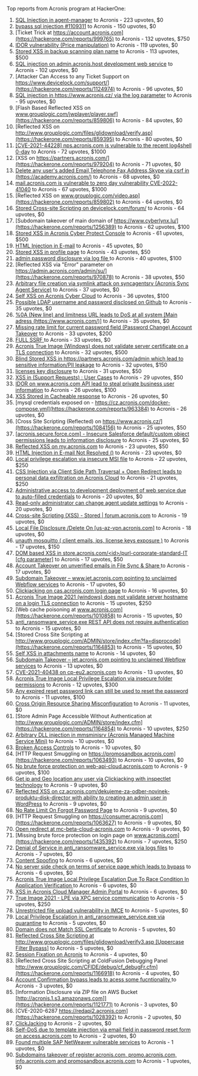 Top reports from Acronis program at HackerOne:

1. [SQL Injection in agent-manager](https://hackerone.com/reports/962889) to Acronis - 223 upvotes, $0
2. [bypass sql injection #1109311](https://hackerone.com/reports/1224660) to Acronis - 150 upvotes, $0
3. [Ticket Trick at https://account.acronis.com](https://hackerone.com/reports/999765) to Acronis - 132 upvotes, $750
4. [IDOR vulnerability (Price manipulation)](https://hackerone.com/reports/1403176) to Acronis - 119 upvotes, $0
5. [Stored XSS in backup scanning plan name](https://hackerone.com/reports/961046) to Acronis - 113 upvotes, $500
6. [SQL injection on admin.acronis.host development web service](https://hackerone.com/reports/923020) to Acronis - 102 upvotes, $0
7. [Attacker Can Access to any Ticket Support on https://www.devicelock.com/support/](https://hackerone.com/reports/1124974) to Acronis - 96 upvotes, $0
8. [SQL injection in  https://www.acronis.cz/ via the log parameter](https://hackerone.com/reports/1109311) to Acronis - 95 upvotes, $0
9. [Flash Based Reflected XSS on www.grouplogic.com/jwplayer/player.swf](https://hackerone.com/reports/859806) to Acronis - 84 upvotes, $0
10. [Reflected XSS on http://www.grouplogic.com/files/glidownload/verify.asp](https://hackerone.com/reports/859395) to Acronis - 80 upvotes, $0
11. [[CVE-2021-44228] nps.acronis.com is vulnerable to the recent log4shell 0-day](https://hackerone.com/reports/1425474) to Acronis - 72 upvotes, $1000
12. [XSS on https://partners.acronis.com/](https://hackerone.com/reports/979204) to Acronis - 71 upvotes, $0
13. [Delete any user's added Email,Telephone,Fax,Address,Skype via csrf in (https://academy.acronis.com/)](https://hackerone.com/reports/709537) to Acronis - 68 upvotes, $0
14. [ mail.acronis.com is vulnerable to zero day vulnerability CVE-2022-41040](https://hackerone.com/reports/1719719) to Acronis - 67 upvotes, $1000
15. [Reflected XSS on www.grouplogic.com/video.asp](https://hackerone.com/reports/859802) to Acronis - 64 upvotes, $0
16. [Stored Cross-site Scripting on devicelock.com/forum/](https://hackerone.com/reports/1122513) to Acronis - 64 upvotes, $0
17. [Subdomain takeover of main domain of https://www.cyberlynx.lu/](https://hackerone.com/reports/1256389) to Acronis - 62 upvotes, $100
18. [Stored XSS in Acronis Cyber Protect Console](https://hackerone.com/reports/1064095) to Acronis - 61 upvotes, $500
19. [HTML Injection in E-mail](https://hackerone.com/reports/1536899) to Acronis - 45 upvotes, $0
20. [Stored XSS in profile page](https://hackerone.com/reports/1084183) to Acronis - 43 upvotes, $50
21. [admin password disclosure via log file ](https://hackerone.com/reports/1121972) to Acronis - 40 upvotes, $100
22. [Reflected XSS via "Error" parameter on https://admin.acronis.com/admin/su/](https://hackerone.com/reports/970878) to Acronis - 38 upvotes, $50
23. [Arbitrary file creation via symlink attack on syncagentsrv (Acronis Sync Agent Service)](https://hackerone.com/reports/945122) to Acronis - 37 upvotes, $0
24. [Self XSS on Acronis Cyber Cloud](https://hackerone.com/reports/957229) to Acronis - 36 upvotes, $100
25. [Possible LDAP username and password disclosed on Github](https://hackerone.com/reports/1004412) to Acronis - 35 upvotes, $0
26. [%0A (New line) and limitness URL leads to DoS at all system [Main adress (https://www.acronis.com/)]](https://hackerone.com/reports/1382448) to Acronis - 35 upvotes, $0
27. [Missing rate limit for current password field (Password Change) Account Takeover](https://hackerone.com/reports/827484) to Acronis - 33 upvotes, $200
28. [FULL SSRF ](https://hackerone.com/reports/1241149) to Acronis - 33 upvotes, $0
29. [Acronis True Image  (Windows) does not validate server certificate on a TLS connection](https://hackerone.com/reports/1056144) to Acronis - 32 upvotes, $500
30. [Blind Stored XSS in https://partners.acronis.com/admin which lead to sensitive information/PII leakage](https://hackerone.com/reports/1028820) to Acronis - 32 upvotes, $150
31. [licenses key disclosure](https://hackerone.com/reports/1079630) to Acronis - 31 upvotes, $50
32. [XSS in (Support Requests) : User Cases](https://hackerone.com/reports/961226) to Acronis - 29 upvotes, $50
33. [IDOR on www.acronis.com API lead to steal private business user information](https://hackerone.com/reports/1182465) to Acronis - 26 upvotes, $100
34. [XSS Stored in Cacheable  response](https://hackerone.com/reports/1011093) to Acronis - 26 upvotes, $0
35. [mysql credentials exposed on - https://cz.acronis.com/docker-compose.yml](https://hackerone.com/reports/963384) to Acronis - 26 upvotes, $0
36. [Cross Site Scripting (Reflected) on https://www.acronis.cz/](https://hackerone.com/reports/1084156) to Acronis - 25 upvotes, $50
37. [[acronis.secure.force.com] - Insecure Salesforce default/custom object permissions leads to information disclosure](https://hackerone.com/reports/1023572) to Acronis - 25 upvotes, $0
38. [Reflected XSS on my.acronis.com](https://hackerone.com/reports/1168962) to Acronis - 23 upvotes, $50
39. [HTML Injection in E-mail Not Resolved ()](https://hackerone.com/reports/1600720) to Acronis - 23 upvotes, $0
40. [Local privilege escalation via insecure MSI file](https://hackerone.com/reports/1071832) to Acronis - 22 upvotes, $250
41. [CSS Injection via Client Side Path Traversal + Open Redirect leads to personal data exfiltration on Acronis Cloud](https://hackerone.com/reports/1245165) to Acronis - 21 upvotes, $250
42. [Administrative access to development deployment of web service due to auto-filled credentials](https://hackerone.com/reports/923022) to Acronis - 20 upvotes, $0
43. [Read-only administrator can change agent update settings](https://hackerone.com/reports/1538004) to Acronis - 20 upvotes, $0
44. [Cross-site Scripting (XSS) - Stored | forum.acronis.com](https://hackerone.com/reports/1161241) to Acronis - 19 upvotes, $0
45. [Local File Disclosure /Delete On [us-az-vpn.acronis.com]](https://hackerone.com/reports/924407) to Acronis - 18 upvotes, $0
46. [unauth mosquitto ( client emails, ips, license keys exposure )](https://hackerone.com/reports/1578574) to Acronis - 17 upvotes, $150
47. [DOM based XSS in store.acronis.com/\<id\>/purl-corporate-standard-IT [cfg parameter]](https://hackerone.com/reports/968690) to Acronis - 17 upvotes, $50
48. [ Account Takeover on unverified emails in File Sync & Share ](https://hackerone.com/reports/906790) to Acronis - 17 upvotes, $0
49. [Subdomain Takeover – www.jet.acronis.com pointing to unclaimed Webflow services](https://hackerone.com/reports/953719) to Acronis - 17 upvotes, $0
50. [Clickjacking on cas.acronis.com login page](https://hackerone.com/reports/971234) to Acronis - 16 upvotes, $0
51. [Acronis True Image 2021 (windows) does not validate server hostname on a login TLS connection](https://hackerone.com/reports/1070533) to Acronis - 15 upvotes, $250
52. [Web cache poisoning at www.acronis.com](https://hackerone.com/reports/1010858) to Acronis - 15 upvotes, $0
53. [anti_ransomware_service.exe REST API does not require authentication](https://hackerone.com/reports/858608) to Acronis - 15 upvotes, $0
54. [Stored Cross Site Scripting at http://www.grouplogic.com/ADMIN/store/index.cfm?fa=disprocode](https://hackerone.com/reports/1164853) to Acronis - 15 upvotes, $0
55. [Self XSS in attachments name](https://hackerone.com/reports/1536901) to Acronis - 14 upvotes, $0
56. [Subdomain Takeover – jet.acronis.com pointing to unclaimed Webflow services](https://hackerone.com/reports/952166) to Acronis - 13 upvotes, $0
57. [CVE-2021-40438 on cp-eu2.acronis.com](https://hackerone.com/reports/1370731) to Acronis - 13 upvotes, $0
58. [Acronis True Image Local Privilege Escalation via insecure folder permissions](https://hackerone.com/reports/908162) to Acronis - 12 upvotes, $300
59. [Any expired reset password link can still be used to reset the password](https://hackerone.com/reports/1615790) to Acronis - 11 upvotes, $100
60. [Cross Origin Resource Sharing Misconfiguration](https://hackerone.com/reports/958459) to Acronis - 11 upvotes, $0
61. [Store Admin Page Accessible Without Authentication at http://www.grouplogic.com/ADMIN/store/index.cfm](https://hackerone.com/reports/1164854) to Acronis - 10 upvotes, $250
62. [Arbitrary DLL injection in mmsminisrv (Acronis Managed Machine Service Mini)](https://hackerone.com/reports/944735) to Acronis - 10 upvotes, $0
63. [Broken Access Controls](https://hackerone.com/reports/833735) to Acronis - 10 upvotes, $0
64. [HTTP Request Smuggling on https://promosandbox.acronis.com](https://hackerone.com/reports/1063493) to Acronis - 10 upvotes, $0
65. [No brute force protection on web-api-cloud.acronis.com](https://hackerone.com/reports/972045) to Acronis - 9 upvotes, $100
66. [Get ip and Geo location any user via Clickjacking with inspectlet technology](https://hackerone.com/reports/998555) to Acronis - 9 upvotes, $0
67. [Reflected XSS on cz.acronis.com/dekujeme-za-odber-novinek-produktu-disk-director with ability to creating an admin user in WordPress](https://hackerone.com/reports/935503) to Acronis - 9 upvotes, $0
68. [No Rate Limit On Forgot Password Page](https://hackerone.com/reports/1245529) to Acronis - 9 upvotes, $0
69. [HTTP Request Smuggling on https://consumer.acronis.com](https://hackerone.com/reports/1063627) to Acronis - 9 upvotes, $0
70. [Open redirect at mc-beta-cloud-acronis.com](https://hackerone.com/reports/846389) to Acronis - 9 upvotes, $0
71. [Missing brute force protection on login page on www.acronis.com](https://hackerone.com/reports/1435392) to Acronis - 7 upvotes, $250
72. [Denial of Service in anti_ransomware_service.exe via logs files](https://hackerone.com/reports/858603) to Acronis - 7 upvotes, $0
73. [Content Spoofing](https://hackerone.com/reports/841630) to Acronis - 6 upvotes, $0
74. [No server side check on terms of service page which leads to bypass](https://hackerone.com/reports/1338256) to Acronis - 6 upvotes, $0
75. [Acronis True Image Local Privilege Escalation Due To Race Condition In Application Verification ](https://hackerone.com/reports/1251464) to Acronis - 6 upvotes, $0
76. [XSS in Acronis Cloud Manager Admin Portal](https://hackerone.com/reports/1388788) to Acronis - 6 upvotes, $0
77. [True Image 2021 - LPE via XPC service communication](https://hackerone.com/reports/966494) to Acronis - 5 upvotes, $250
78. [Unrestricted file upload vulnerability in IMCE](https://hackerone.com/reports/1121317) to Acronis - 5 upvotes, $0
79. [Local Privilege Escalation in anti_ransomware_service.exe via quarantine](https://hackerone.com/reports/858598) to Acronis - 5 upvotes, $0
80. [Domain does not Match SSL Certificate](https://hackerone.com/reports/1341142) to Acronis - 5 upvotes, $0
81. [Reflected Cross Site Scripting at http://www.grouplogic.com/files/glidownload/verify3.asp [Uppercase Filter Bypass]](https://hackerone.com/reports/1167034) to Acronis - 5 upvotes, $0
82. [Session Fixation on Acronis](https://hackerone.com/reports/1486341) to Acronis - 4 upvotes, $0
83. [Reflected Cross Site Scripting at  ColdFusion Debugging Panel  http://www.grouplogic.com/CFIDE/debug/cf_debugFr.cfm](https://hackerone.com/reports/1166918) to Acronis - 4 upvotes, $0
84. [Account Confirmation bypass leads to acess some fucntionality ](https://hackerone.com/reports/1121132) to Acronis - 3 upvotes, $0
85. [Information Disclosure via ZIP file on AWS Bucket [http://acronis.1.s3.amazonaws.com]](https://hackerone.com/reports/1121771) to Acronis - 3 upvotes, $0
86. [CVE-2020-6287  https://redapi2.acronis.com](https://hackerone.com/reports/1028392) to Acronis - 2 upvotes, $0
87. [ClickJacking](https://hackerone.com/reports/947690) to Acronis - 2 upvotes, $0
88. [Self-DoS due to template injection via email field in password reset form on access.acronis.com](https://hackerone.com/reports/1265344) to Acronis - 2 upvotes, $0
89. [Found multiple SAP NetWeaver vulnerable services](https://hackerone.com/reports/1103212) to Acronis - 1 upvotes, $0
90. [Subdomains takeover of  register.acronis.com, promo.acronis.com, info.acronis.com and promosandbox.acronis.com](https://hackerone.com/reports/1018790) to Acronis - 1 upvotes, $0
